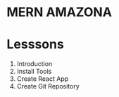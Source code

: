# MERN AMAZONA

# Lesssons
1. Introduction
2. Install Tools
3. Create React App
4. Create Git Repository